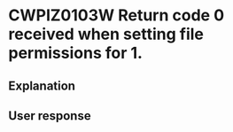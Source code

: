 # CWPIZ0103W Return code 0 received when setting file permissions for 1.

## Explanation

## User response
